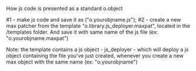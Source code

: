 How js code is presented as a standard o.object

#1 - make js code and save it as ("o.yourobjname.js"); 
#2 - create a new max patcher from the template "o.library.js_deployer.maxpat", located in the /templates folder. And save it with same name of the js file (ex: "o.yourobjname.maxpat")


Note: the template contains a js object - js_deployer - which will deploy a js object containing the file you've just created, whenever you create a new max object with the same name (ex: "o.yourobjname")